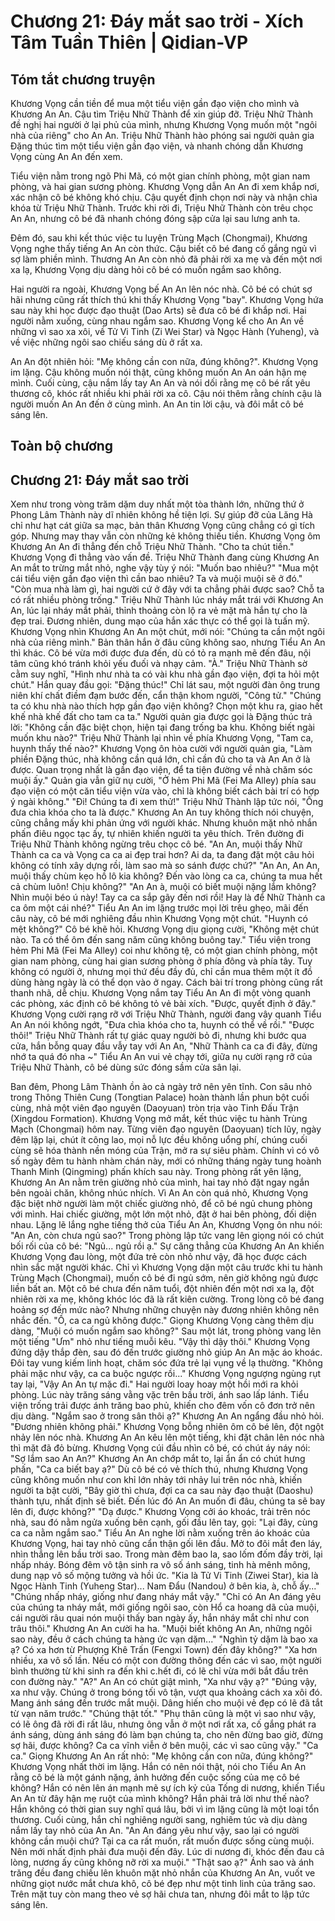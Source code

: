 # Chương 21: Đáy mắt sao trời - Xích Tâm Tuần Thiên | Qidian-VP

## Tóm tắt chương truyện

Khương Vọng cần tiền để mua một tiểu viện gần đạo viện cho mình và Khương An An. Cậu tìm Triệu Nhữ Thành để xin giúp đỡ. Triệu Nhữ Thành đề nghị hai người ở lại phủ của mình, nhưng Khương Vọng muốn một "ngôi nhà của riêng" cho An An. Triệu Nhữ Thành hào phóng sai người quản gia Đặng thúc tìm một tiểu viện gần đạo viện, và nhanh chóng dẫn Khương Vọng cùng An An đến xem.

Tiểu viện nằm trong ngõ Phi Mã, có một gian chính phòng, một gian nam phòng, và hai gian sương phòng. Khương Vọng dẫn An An đi xem khắp nơi, xác nhận cô bé không khó chịu. Cậu quyết định chọn nơi này và nhận chìa khóa từ Triệu Nhữ Thành. Trước khi rời đi, Triệu Nhữ Thành còn trêu chọc An An, nhưng cô bé đã nhanh chóng đóng sập cửa lại sau lưng anh ta.

Đêm đó, sau khi kết thúc việc tu luyện Trùng Mạch (Chongmai), Khương Vọng nghe thấy tiếng An An còn thức. Cậu biết cô bé đang cố gắng ngủ vì sợ làm phiền mình. Thương An An còn nhỏ đã phải rời xa mẹ và đến một nơi xa lạ, Khương Vọng dịu dàng hỏi cô bé có muốn ngắm sao không.

Hai người ra ngoài, Khương Vọng bế An An lên nóc nhà. Cô bé có chút sợ hãi nhưng cũng rất thích thú khi thấy Khương Vọng "bay". Khương Vọng hứa sau này khi học được đạo thuật (Dao Arts) sẽ đưa cô bé đi khắp nơi. Hai người nằm xuống, cùng nhau ngắm sao. Khương Vọng kể cho An An về những vì sao xa xôi, về Tử Vi Tinh (Zi Wei Star) và Ngọc Hành (Yuheng), và về việc những ngôi sao chiếu sáng dù ở rất xa.

An An đột nhiên hỏi: "Mẹ không cần con nữa, đúng không?". Khương Vọng im lặng. Cậu không muốn nói thật, cũng không muốn An An oán hận mẹ mình. Cuối cùng, cậu nắm lấy tay An An và nói dối rằng mẹ cô bé rất yêu thương cô, khóc rất nhiều khi phải rời xa cô. Cậu nói thêm rằng chính cậu là người muốn An An đến ở cùng mình. An An tin lời cậu, và đôi mắt cô bé sáng lên.

## Toàn bộ chương

## Chương 21: Đáy mắt sao trời

Xem như trong vòng trăm dặm duy nhất một tòa thành lớn, những thứ ở Phong Lâm Thành này dĩ nhiên không hề tiện lợi.
Sự giúp đỡ của Lăng Hà chỉ như hạt cát giữa sa mạc, bản thân Khương Vọng cũng chẳng có gì tích góp. Nhưng may thay vẫn còn những kẻ không thiếu tiền.
Khương Vọng ôm Khương An An đi thẳng đến chỗ Triệu Nhữ Thành.
"Cho ta chút tiền." Khương Vọng đi thẳng vào vấn đề.
Triệu Nhữ Thành đang cùng Khương An An mắt to trừng mắt nhỏ, nghe vậy tùy ý nói: "Muốn bao nhiêu?"
"Mua một cái tiểu viện gần đạo viện thì cần bao nhiêu? Ta và muội muội sẽ ở đó."
"Còn mua nhà làm gì, hai người cứ ở đây với ta chẳng phải được sao? Chỗ ta có rất nhiều phòng trống." Triệu Nhữ Thành lúc nháy mắt trái với Khương An An, lúc lại nháy mắt phải, thỉnh thoảng còn lộ ra vẻ mặt mà hắn tự cho là đẹp trai. Đương nhiên, dung mạo của hắn xác thực có thể gọi là tuấn mỹ.
Khương Vọng nhìn Khương An An một chút, mới nói: "Chúng ta cần một ngôi nhà của riêng mình."
Bản thân hắn ở đâu cũng không sao, nhưng Tiểu An An thì khác. Cô bé vừa mới được đưa đến, dù có tỏ ra mạnh mẽ đến đâu, nội tâm cũng khó tránh khỏi yếu đuối và nhạy cảm.
"À." Triệu Nhữ Thành sờ cằm suy nghĩ, "Hình như nhà ta có vài khu nhà gần đạo viện, đợi ta hỏi một chút."
Hắn quay đầu gọi: "Đặng thúc!"
Chỉ lát sau, một người đàn ông trung niên khí chất điềm đạm bước đến, cẩn thận khom người, "Công tử."
"Chúng ta có khu nhà nào thích hợp gần đạo viện không? Chọn một khu ra, giao hết khế nhà khế đất cho tam ca ta."
Người quản gia được gọi là Đặng thúc trả lời: "Không cần đặc biệt chọn, hiện tại đang trống ba khu. Không biết ngài muốn khu nào?"
Triệu Nhữ Thành lại nhìn về phía Khương Vọng, "Tam ca, huynh thấy thế nào?"
Khương Vọng ôn hòa cười với người quản gia, "Làm phiền Đặng thúc, nhà không cần quá lớn, chỉ cần đủ cho ta và An An ở là được. Quan trọng nhất là gần đạo viện, để ta tiện đường về nhà chăm sóc muội ấy."
Quản gia vẫn giữ nụ cười, "Ở hẻm Phi Mã (Fei Ma Alley) phía sau đạo viện có một căn tiểu viện vừa vào, chỉ là không biết cách bài trí có hợp ý ngài không."
"Đi! Chúng ta đi xem thử!" Triệu Nhữ Thành lập tức nói, "Ông đưa chìa khóa cho ta là được."
Khương An An tuy không thích nói chuyện, cũng chẳng mấy khi phản ứng với người khác. Nhưng khuôn mặt nhỏ nhắn phấn điêu ngọc tạc ấy, tự nhiên khiến người ta yêu thích.
Trên đường đi Triệu Nhữ Thành không ngừng trêu chọc cô bé.
"An An, muội thấy Nhữ Thành ca ca và Vọng ca ca ai đẹp trai hơn? Ai da, ta đang đặt một câu hỏi không có tính xây dựng rồi, làm sao mà so sánh được chứ?"
"An An, An An, muội thấy chùm kẹo hồ lô kia không? Đến vào lòng ca ca, chúng ta mua hết cả chùm luôn! Chịu không?"
"An An à, muội có biết muội nặng lắm không? Nhìn muội béo ú này! Tay ca ca sắp gãy đến nơi rồi! Hay là để Nhữ Thành ca ca ôm một cái nhé?"
Tiểu An An im lặng trước mọi lời trêu ghẹo, mãi đến câu này, cô bé mới nghiêng đầu nhìn Khương Vọng một chút.
"Huynh có mệt không?" Cô bé khẽ hỏi.
Khương Vọng dịu giọng cười, "Không mệt chút nào. Ta có thể ôm đến sang năm cũng không buông tay."
Tiểu viện trong hẻm Phi Mã (Fei Ma Alley) coi như không tệ, có một gian chính phòng, một gian nam phòng, cùng hai gian sương phòng ở phía đông và phía tây. Tuy không có người ở, nhưng mọi thứ đều đầy đủ, chỉ cần mua thêm một ít đồ dùng hàng ngày là có thể dọn vào ở ngay.
Cách bài trí trong phòng cũng rất thanh nhã, dễ chịu.
Khương Vọng nắm tay Tiểu An An đi một vòng quanh các phòng, xác định cô bé không tỏ vẻ bài xích.
"Được, quyết định ở đây." Khương Vọng cười rạng rỡ với Triệu Nhữ Thành, người đang vây quanh Tiểu An An nói không ngớt, "Đưa chìa khóa cho ta, huynh có thể về rồi."
"Được thôi!" Triệu Nhữ Thành rất tự giác quay người bỏ đi, nhưng khi bước qua cửa, hắn bỗng quay đầu vẫy tay với An An, "Nhữ Thành ca ca đi đây, đừng nhớ ta quá đó nha ~"
Tiểu An An vui vẻ chạy tới, giữa nụ cười rạng rỡ của Triệu Nhữ Thành, cô bé dùng sức đóng sầm cửa sân lại.

Ban đêm, Phong Lâm Thành ồn ào cả ngày trở nên yên tĩnh.
Con sâu nhỏ trong Thông Thiên Cung (Tongtian Palace) hoàn thành lần phun bột cuối cùng, nhả một viên đạo nguyên (Daoyuan) tròn trịa vào Tinh Đấu Trận (Xingdou Formation).
Khương Vọng mở mắt, kết thúc việc tu hành Trùng Mạch (Chongmai) hôm nay. Từng viên đạo nguyên (Daoyuan) tích lũy, ngày đêm lặp lại, chút ít công lao, mọi nỗ lực đều không uổng phí, chúng cuối cùng sẽ hóa thành nền móng của Trận, mở ra sự siêu phàm.
Chính vì có vô số ngày đêm tu hành nhàm chán này, mới có những tháng ngày tung hoành Thanh Minh (Qingming) phấn khích sau này.
Trong phòng rất yên lặng, Khương An An nằm trên giường nhỏ của mình, hai tay nhỏ đặt ngay ngắn bên ngoài chăn, không nhúc nhích.
Vì An An còn quá nhỏ, Khương Vọng đặc biệt nhờ người làm một chiếc giường nhỏ, để cô bé ngủ chung phòng với mình. Hai chiếc giường, một lớn một nhỏ, đặt ở hai bên phòng, đối diện nhau.
Lặng lẽ lắng nghe tiếng thở của Tiểu An An, Khương Vọng ôn nhu nói: "An An, còn chưa ngủ sao?"
Trong phòng lập tức vang lên giọng nói có chút bối rối của cô bé: "Ngủ... ngủ rồi ạ."
Sự căng thẳng của Khương An An khiến Khương Vọng đau lòng, một đứa trẻ còn nhỏ như vậy, đã học được cách nhìn sắc mặt người khác. Chỉ vì Khương Vọng dặn một câu trước khi tu hành Trùng Mạch (Chongmai), muốn cô bé đi ngủ sớm, nên giờ không ngủ được liền bất an.
Một cô bé chưa đến năm tuổi, đột nhiên đến một nơi xa lạ, đột nhiên rời xa mẹ, không khóc lóc đã là rất kiên cường. Trong lòng cô bé đang hoảng sợ đến mức nào?
Nhưng những chuyện này đương nhiên không nên nhắc đến.
"Ồ, ca ca ngủ không được." Giọng Khương Vọng càng thêm dịu dàng, "Muội có muốn ngắm sao không?"
Sau một lát, trong phòng vang lên một tiếng "Ưm" nhỏ như tiếng muỗi kêu.
"Vậy thì dậy thôi." Khương Vọng đứng dậy thắp đèn, sau đó đến trước giường nhỏ giúp An An mặc áo khoác.
Đôi tay vung kiếm linh hoạt, chăm sóc đứa trẻ lại vụng về lạ thường.
"Không phải mặc như vậy, ca ca buộc ngược rồi..."
Khương Vọng ngượng ngùng rụt tay lại, "Vậy An An tự mặc đi."
Hai người loay hoay một hồi mới ra khỏi phòng.
Lúc này trăng sáng vằng vặc trên bầu trời, ánh sao lấp lánh. Tiểu viện trống trải được ánh trăng bao phủ, khiến cho đêm vốn cô đơn trở nên dịu dàng.
"Ngắm sao ở trong sân thôi ạ?" Khương An An ngẩng đầu nhỏ hỏi.
"Đương nhiên không phải." Khương Vọng bỗng nhiên ôm cô bé lên, đột ngột nhảy lên nóc nhà.
Khương An An kêu lên một tiếng, khi đặt chân lên nóc nhà thì mặt đã đỏ bừng.
Khương Vọng cúi đầu nhìn cô bé, có chút áy náy nói: "Sợ lắm sao An An?"
Khương An An chớp mắt to, lại ẩn ẩn có chút hưng phấn, "Ca ca biết bay ạ?"
Dù cô bé có vẻ thích thú, nhưng Khương Vọng cũng không muốn như con khỉ lớn nhảy tới nhảy lui trên nóc nhà, khiến người ta bật cười, "Bây giờ thì chưa, đợi ca ca sau này đạo thuật (Daoshu) thành tựu, nhất định sẽ biết. Đến lúc đó An An muốn đi đâu, chúng ta sẽ bay lên đi, được không?"
"Dạ được."
Khương Vọng cởi áo khoác, trải trên nóc nhà, sau đó nằm ngửa xuống bên cạnh, gối đầu lên tay, gọi: "Lại đây, cùng ca ca nằm ngắm sao."
Tiểu An An nghe lời nằm xuống trên áo khoác của Khương Vọng, hai tay nhỏ cũng cẩn thận gối lên đầu. Mở to đôi mắt đen láy, nhìn thẳng lên bầu trời sao.
Trong màn đêm bao la, sao lốm đốm đầy trời, lại nhấp nháy. Bóng đêm vô tận sinh ra vô số ánh sáng, tinh hà mênh mông, dung nạp vô số mộng tưởng và hồi ức.
"Kia là Tử Vi Tinh (Ziwei Star), kia là Ngọc Hành Tinh (Yuheng Star)... Nam Đẩu (Nandou) ở bên kia, à, chỗ ấy..."
"Chúng nhấp nháy, giống như đang nháy mắt vậy."
"Chỉ có An An đáng yêu của chúng ta nháy mắt, mới giống ngôi sao, còn Hổ ca hoang dã của muội, cái người râu quai nón muội thấy ban ngày ấy, hắn nháy mắt chỉ như con trâu thôi."
Khương An An cười ha ha.
"Muội biết không An An, những ngôi sao này, đều ở cách chúng ta hàng ức vạn dặm..."
"Nghìn tỷ dặm là bao xa ạ? Có xa hơn từ Phượng Khê Trấn (Fengxi Town) đến đây không?"
"Xa hơn nhiều, xa vô số lần. Nếu có một con đường thông đến các vì sao, một người bình thường từ khi sinh ra đến khi c.hết đi, có lẽ chỉ vừa mới bắt đầu trên con đường này."
"A?" An An có chút giật mình, "Xa như vậy ạ?"
"Đúng vậy, xa như vậy. Chúng ở trong bóng tối vô tận, vượt qua khoảng cách xa xôi đó. Mang ánh sáng đến trước mắt muội. Dâng hiến cho muội vẻ đẹp có lẽ đã tắt từ vạn năm trước."
"Chúng thật tốt."
"Phụ thân cũng là một vì sao như vậy, có lẽ ông đã rời đi rất lâu, nhưng ông vẫn ở một nơi rất xa, cố gắng phát ra ánh sáng, dùng ánh sáng đó làm bạn chúng ta, cho nên đừng bao giờ, đừng sợ hãi, được không? Ca ca vĩnh viễn ở bên muội, các vì sao cũng vậy."
"Ca ca." Giọng Khương An An rất nhỏ: "Mẹ không cần con nữa, đúng không?"
Khương Vọng nhất thời im lặng.
Hắn có nên nói thật, nói cho Tiểu An An rằng cô bé là một gánh nặng, ảnh hưởng đến cuộc sống của mẹ cô bé không?
Hắn có nên lên án mạnh mẽ sự ích kỷ của Tống di nương, khiến Tiểu An An từ đây hận mẹ ruột của mình không?
Hắn phải trả lời như thế nào?
Hắn không có thời gian suy nghĩ quá lâu, bởi vì im lặng cũng là một loại tổn thương.
Cuối cùng, hắn chỉ nghiêng người sang, nghiêm túc và dịu dàng nắm lấy tay nhỏ của An An.
"An An đáng yêu như vậy, sao lại có người không cần muội chứ? Tại ca ca rất muốn, rất muốn được sống cùng muội. Nên mới nhất định phải đưa muội đến đây. Lúc di nương đi, khóc đến đau cả lòng, nương ấy cũng không nỡ rời xa muội."
"Thật sao ạ?"
Ánh sao và ánh trăng đều đang chiếu lên khuôn mặt nhỏ nhắn của Khương An An, vuốt ve những giọt nước mắt chưa khô, cô bé đẹp như một tinh linh của trăng sao.
Trên mặt tuy còn mang theo vẻ sợ hãi chưa tan, nhưng đôi mắt to lập tức sáng lên.